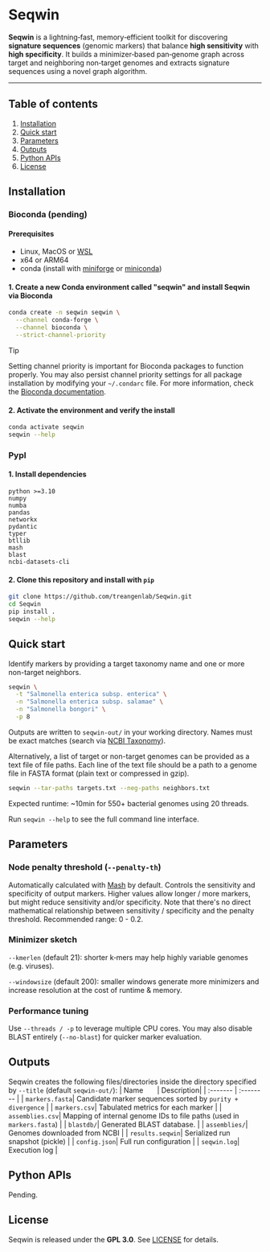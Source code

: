 # Seqwin

**Seqwin** is a lightning‑fast, memory‑efficient toolkit for discovering **signature sequences** (genomic markers) that balance **high sensitivity** with **high specificity**. It builds a minimizer‑based pan‑genome graph across target and neighboring non‑target genomes and extracts signature sequences using a novel graph algorithm. 

---

## Table of contents

1. [Installation](#installation)
2. [Quick start](#quick-start)
3. [Parameters](#parameters)
4. [Outputs](#outputs)
5. [Python APIs](#python-apis)
5. [License](#license)

## Installation

### Bioconda (pending)

#### Prerequisites
- Linux, MacOS or [WSL](https://learn.microsoft.com/en-us/windows/wsl/install)
- x64 or ARM64
- conda (install with [miniforge](https://github.com/conda-forge/miniforge#install) or [miniconda](https://www.anaconda.com/docs/getting-started/miniconda/install#quickstart-install-instructions))

#### 1. Create a new Conda environment called "seqwin" and install Seqwin via Bioconda
```bash
conda create -n seqwin seqwin \
  --channel conda-forge \
  --channel bioconda \
  --strict-channel-priority
```
> [!TIP]
> Setting channel priority is important for Bioconda packages to function properly. You may also persist channel priority settings for all package installation by modifying your `~/.condarc` file. For more information, check the [Bioconda documentation](https://bioconda.github.io/). 

#### 2. Activate the environment and verify the install
```bash
conda activate seqwin
seqwin --help
```

### PypI

#### 1. Install dependencies
```
python >=3.10
numpy
numba
pandas
networkx
pydantic
typer
btllib
mash
blast
ncbi-datasets-cli
```

#### 2. Clone this repository and install with `pip`
```bash
git clone https://github.com/treangenlab/Seqwin.git
cd Seqwin
pip install .
seqwin --help
```

## Quick start

Identify markers by providing a target taxonomy name and one or more non-target neighbors. 
```bash
seqwin \
  -t "Salmonella enterica subsp. enterica" \
  -n "Salmonella enterica subsp. salamae" \
  -n "Salmonella bongori" \
  -p 8
```
Outputs are written to `seqwin-out/` in your working directory. Names must be exact matches (search via [NCBI Taxonomy](https://www.ncbi.nlm.nih.gov/datasets/taxonomy/tree/)). 

Alternatively, a list of target or non-target genomes can be provided as a text file of file paths. Each line of the text file should be a path to a genome file in FASTA format (plain text or compressed in gzip). 
```bash
seqwin --tar-paths targets.txt --neg-paths neighbors.txt
```

Expected runtime: ~10min for 550+ bacterial genomes using 20 threads. 

Run `seqwin --help` to see the full command line interface. 

## Parameters

### Node penalty threshold (`--penalty-th`)
Automatically calculated with [Mash](https://doi.org/10.1186/s13059-016-0997-x) by default. 
Controls the sensitivity and specificity of output markers. Higher values allow longer / more markers, but might reduce sensitivity and/or specificity. Note that there's no direct mathematical relationship between sensitivity / specificity and the penalty threshold. Recommended range: 0 - 0.2. 

### Minimizer sketch
`--kmerlen` (default 21): shorter k‑mers may help highly variable genomes (e.g. viruses). 

`--windowsize` (default 200): smaller windows generate more minimizers and increase resolution at the cost of runtime & memory. 

### Performance tuning
Use `--threads / -p` to leverage multiple CPU cores. You may also disable BLAST entirely (`--no-blast`) for quicker marker evaluation. 

## Outputs
Seqwin creates the following files/directories inside the directory specified by `--title` (default `seqwin-out/`):
| Name &nbsp; &nbsp; &nbsp; | Description|
| :-------  | :-------- | 
| `markers.fasta`| Candidate marker sequences sorted by `purity + divergence` |
| `markers.csv`| Tabulated metrics for each marker |
| `assemblies.csv`| Mapping of internal genome IDs to file paths (used in `markers.fasta`) |
| `blastdb/`| Generated BLAST database. |
| `assemblies/`| Genomes downloaded from NCBI |
| `results.seqwin`| Serialized run snapshot (pickle) |
| `config.json`| Full run configuration |
| `seqwin.log`| Execution log |

## Python APIs

Pending. 

## License

Seqwin is released under the **GPL 3.0**. See [LICENSE](LICENSE) for details. 
